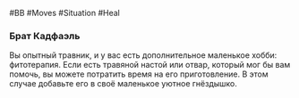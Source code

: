#BB  #Moves #Situation #Heal 
### Брат Кадфаэль
Вы опытный травник, и у вас есть дополнительное  маленькое хобби: фитотерапия. Если есть травяной  настой или отвар, который мог бы вам помочь, вы  можете потратить время на его приготовление. В этом  случае добавьте его в своё маленькое уютное  гнёздышко.